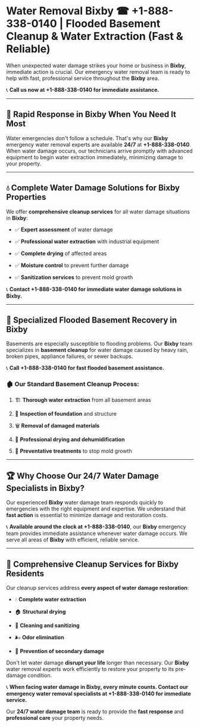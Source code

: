 # Water Removal Bixby ☎ +1-888-338-0140 | Flooded Basement Cleanup & Water Extraction (Fast & Reliable)

When unexpected water damage strikes your home or business in **Bixby**, immediate action is crucial. Our emergency water removal team is ready to help with fast, professional service throughout the **Bixby** area. 

📞 **Call us now at +1-888-338-0140 for immediate assistance.**
---
## 🚀 Rapid Response in Bixby When You Need It Most
Water emergencies don't follow a schedule. That's why our **Bixby** emergency water removal experts are available **24/7** at **+1-888-338-0140**. When water damage occurs, our technicians arrive promptly with advanced equipment to begin water extraction immediately, minimizing damage to your property.
---
## 💧 Complete Water Damage Solutions for Bixby Properties
We offer **comprehensive cleanup services** for all water damage situations in **Bixby**:
- ✅ **Expert assessment** of water damage  
- ✅ **Professional water extraction** with industrial equipment  
- ✅ **Complete drying** of affected areas  
- ✅ **Moisture control** to prevent further damage  
- ✅ **Sanitization services** to prevent mold growth  
📞 **Contact +1-888-338-0140 for immediate water damage solutions in Bixby.**
---
## 🌊 Specialized Flooded Basement Recovery in Bixby
Basements are especially susceptible to flooding problems. Our **Bixby** team specializes in **basement cleanup** for water damage caused by heavy rain, broken pipes, appliance failures, or sewer backups. 
📞 **Call +1-888-338-0140 for fast flooded basement assistance.**
### 🏚️ Our Standard Basement Cleanup Process:
1. 🏗️ **Thorough water extraction** from all basement areas  
2. 🔎 **Inspection of foundation** and structure  
3. 🗑️ **Removal of damaged materials**  
4. 💨 **Professional drying and dehumidification**  
5. 🚫 **Preventative treatments** to stop mold growth  
---
## 🏆 Why Choose Our 24/7 Water Damage Specialists in Bixby?
Our experienced **Bixby** water damage team responds quickly to emergencies with the right equipment and expertise. We understand that **fast action** is essential to minimize damage and restoration costs.
📞 **Available around the clock at +1-888-338-0140**, our **Bixby** emergency team provides immediate assistance whenever water damage occurs. We serve all areas of **Bixby** with efficient, reliable service.
---
## 🧹 Comprehensive Cleanup Services for Bixby Residents
Our cleanup services address **every aspect of water damage restoration**:
- 💧 **Complete water extraction**  
- 🏠 **Structural drying**  
- 🧼 **Cleaning and sanitizing**  
- 🌬️ **Odor elimination**  
- 🚫 **Prevention of secondary damage**  
Don't let water damage **disrupt your life** longer than necessary. Our **Bixby** water removal experts work efficiently to restore your property to its pre-damage condition.
📞 **When facing water damage in Bixby, every minute counts. Contact our emergency water removal specialists at +1-888-338-0140 for immediate service.**
Our **24/7 water damage team** is ready to provide the **fast response** and **professional care** your property needs.
